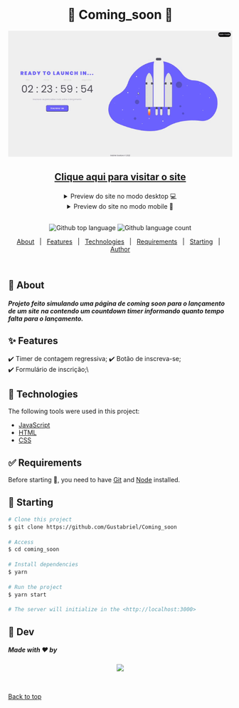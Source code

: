 &#xa0;


<h1 align="center">&#x1F680 Coming_soon &#x1F680</h1>


<p align="center"> <img src="./images/rdm/2022-02-06 02-28-56.gif"> </p>


## <a href="https://gustabriel.github.io/Coming-soon/"  ><p align="center">Clique aqui para visitar o site<p></a>
</div>

<details close align="center">
  <summary> 
     Preview do site no modo desktop 💻
  </summary>
   <h1 style="margin: auto">
   <img src="./images/rdm/home-desk.png">
   </h1>
</details>

<details close align="center">
  <summary> 
     Preview do site no modo mobile 📱
  </summary>
   <h1 style="margin: auto">
   <img src="./images/rdm/mobile.png">
   </h1>
</details>

<br>

<p align="center">
  <img alt="Github top language" src="https://img.shields.io/github/languages/top/Gustabriel/Coming_soon?color=56BEB8">

  <img alt="Github language count" src="https://img.shields.io/github/languages/count/Gustabriel/Coming_soon?color=56BEB8">


</p>


<p align="center">
  <a href="#dart-about">About</a> &#xa0; | &#xa0; 
  <a href="#sparkles-features">Features</a> &#xa0; | &#xa0;
  <a href="#rocket-technologies">Technologies</a> &#xa0; | &#xa0;
  <a href="#white_check_mark-requirements">Requirements</a> &#xa0; | &#xa0;
  <a href="#checkered_flag-starting">Starting</a> &#xa0; | &#xa0;
  <a href="https://github.com/{{YOUR_GITHUB_USERNAME}}" target="_blank">Author</a>
</p>

<br>

## :dart: About ##

#####  Projeto feito simulando uma página de coming soon para o lançamento de um site na contendo um countdown timer informando quanto tempo falta para o lançamento. 

## :sparkles: Features ##

:heavy_check_mark: Timer de contagem regressiva;
:heavy_check_mark: Botão de inscreva-se;\
:heavy_check_mark: Formulário de inscrição;\


## :rocket: Technologies ##

The following tools were used in this project:

- [JavaScript](https://www.javascript.com/)
- [HTML](https://www.w3schools.com/html/default.asp)
- [CSS](https://www.w3schools.com/css/default.asp)

## :white_check_mark: Requirements ##

Before starting :checkered_flag:, you need to have [Git](https://git-scm.com) and [Node](https://nodejs.org/en/) installed.

## :checkered_flag: Starting ##

```bash
# Clone this project
$ git clone https://github.com/Gustabriel/Coming_soon

# Access
$ cd coming_soon

# Install dependencies
$ yarn

# Run the project
$ yarn start

# The server will initialize in the <http://localhost:3000>
```

## :memo: Dev ##

##### Made with :heart: by <a href="https://github.com/Gustabriel" target="_blank" Gabriel Gustavo ></a>
<p align="center"> <img src="https://avatars.githubusercontent.com/u/85717855?s=400&u=54f74f411cfd6628bde9d3a81565efb9f27e1b22&v=4" width="300px"> </p>

&#xa0;

<a href="#top">Back to top</a>
